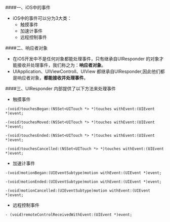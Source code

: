 ####一、iOS中的事件

- iOS中的事件可以分为3大类：
    - 触摸事件
    - 加速计事件
    - 远程控制事件
    
####二、响应者对象

- 在iOS开发中不是任何对象都能处理事件，只有继承自UIResponder 的对象才能接收并处理事件，我们称之为：**响应者对象**。
- UIApplication、UIViewControll、UIView 都继承自UIResponder,因此他们都是响应者对象，**都能接收并处理事件**。


####三、UIResponder 内部提供了以下方法来处理事件

- 触摸事件

```objc
-(void)touchesBegan:(NSSet<UITouch *> *)touches withEvent:(UIEvent *)event;
    
-(void)touchesMoved:(NSSet<UITouch *> *)touches withEvent:(UIEvent *)event;

-(void)touchesEnded:(NSSet<UITouch *> *)touches withEvent:(UIEvent *)event;

-(void)touchesCancelled:(NSSet<UITouch *> *)touches withEvent:(UIEvent *)event;

```

- 加速计事件

```objc
-(void)motionBegan:(UIEventSubtype)motion withEvent:(UIEvent *)event;

-(void)motionEnded:(UIEventSubtype)motion withEvent:(UIEvent *)event;

-(void)motionCancelled:(UIEventSubtype)motion withEvent:(UIEvent *)event;

```

- 远程控制事件

```objc
- (void)remoteControlReceivedWithEvent:(UIEvent *)event;
```
    
    

